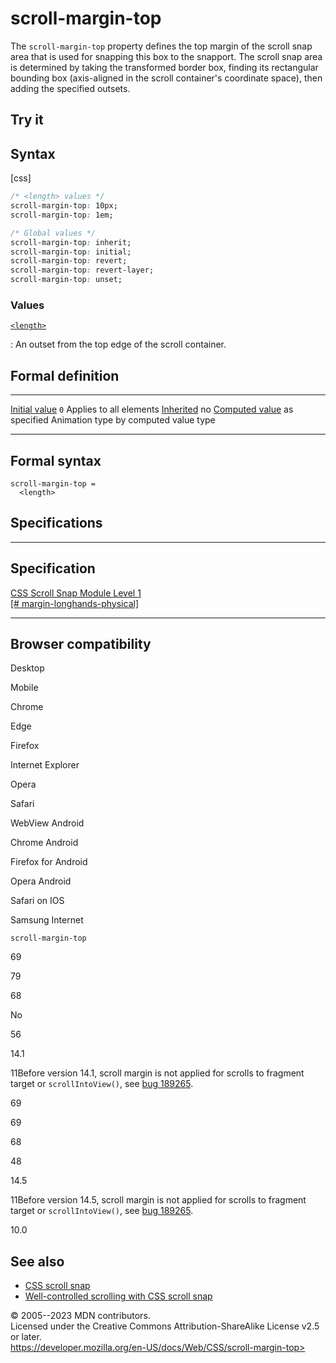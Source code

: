 scroll-margin-top
=================

The `scroll-margin-top` property defines the top margin of the scroll
snap area that is used for snapping this box to the snapport. The scroll
snap area is determined by taking the transformed border box, finding
its rectangular bounding box (axis-aligned in the scroll container\'s
coordinate space), then adding the specified outsets.

Try it
------

Syntax
------

[css]

```css
/* <length> values */
scroll-margin-top: 10px;
scroll-margin-top: 1em;

/* Global values */
scroll-margin-top: inherit;
scroll-margin-top: initial;
scroll-margin-top: revert;
scroll-margin-top: revert-layer;
scroll-margin-top: unset;
```

### Values

[`<length>`](length.md)

:   An outset from the top edge of the scroll container.

Formal definition
-----------------

  ---------------------------------- ------------------------
  [Initial value](initial_value.md)     `0`
  Applies to                         all elements
  [Inherited](inheritance.md)           no
  [Computed value](computed_value.md)   as specified
  Animation type                     by computed value type
  ---------------------------------- ------------------------

Formal syntax
-------------

```
scroll-margin-top = 
  <length>  
```

Specifications
--------------

  ----------------------------------------------------------------------------------------------------------

Specification
  ----------------------------------------------------------------------------------------------------------

  [CSS Scroll Snap Module Level 1\
  [\#
  margin-longhands-physical]](https://drafts.csswg.org/css-scroll-snap/#margin-longhands-physical)

  ----------------------------------------------------------------------------------------------------------

Browser compatibility
---------------------

Desktop

Mobile

Chrome

Edge

Firefox

Internet Explorer

Opera

Safari

WebView Android

Chrome Android

Firefox for Android

Opera Android

Safari on IOS

Samsung Internet

`scroll-margin-top`

69

79

68

No

56

14.1

11Before version 14.1, scroll margin is not applied for scrolls to
fragment target or `scrollIntoView()`, see [bug
189265](https://webkit.org/b/189265).

69

69

68

48

14.5

11Before version 14.5, scroll margin is not applied for scrolls to
fragment target or `scrollIntoView()`, see [bug
189265](https://webkit.org/b/189265).

10.0

See also
--------

- [CSS scroll snap](css_scroll_snap.md)
- [Well-controlled scrolling with CSS scroll
    snap](https://web.dev/css-scroll-snap/)

© 2005--2023 MDN contributors.\
Licensed under the Creative Commons Attribution-ShareAlike License v2.5
or later.\
https://developer.mozilla.org/en-US/docs/Web/CSS/scroll-margin-top>
